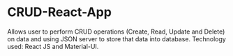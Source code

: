 # CRUD-React-App
Allows user to perform CRUD operations (Create, Read, Update and Delete) on data and using JSON server to store that data into database.
Technology used:  React JS and Material-UI.
